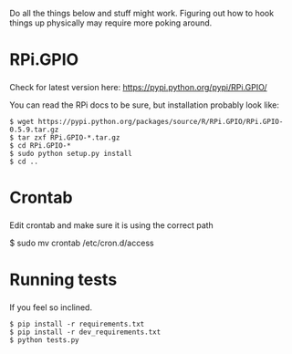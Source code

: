 Do all the things below and stuff might work.  Figuring out how to hook
things up physically may require more poking around.

###
# RPi.GPIO
###

Check for latest version here: https://pypi.python.org/pypi/RPi.GPIO/

You can read the RPi docs to be sure, but installation probably look like:

    $ wget https://pypi.python.org/packages/source/R/RPi.GPIO/RPi.GPIO-0.5.9.tar.gz
    $ tar zxf RPi.GPIO-*.tar.gz
    $ cd RPi.GPIO-*
    $ sudo python setup.py install
    $ cd ..


###
# Crontab
###

Edit crontab and make sure it is using the correct path

$ sudo mv crontab /etc/cron.d/access


###
# Running tests
###

If you feel so inclined.

    $ pip install -r requirements.txt
    $ pip install -r dev_requirements.txt
    $ python tests.py
